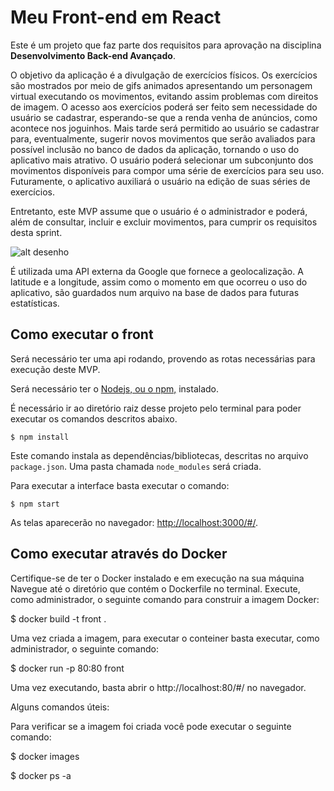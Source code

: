 # Meu Front-end em React

Este é um projeto que faz parte dos requisitos para  aprovação na disciplina **Desenvolvimento Back-end Avançado**. 

O objetivo da aplicação é a divulgação de exercícios físicos.
Os exercícios são mostrados por meio de gifs animados apresentando um personagem virtual executando os movimentos, evitando assim problemas com direitos de imagem.
O acesso aos exercícios poderá ser feito sem necessidade do usuário se cadastrar, esperando-se que a renda venha de anúncios, como acontece nos joguinhos.
Mais tarde será permitido ao usuário se cadastrar para, eventualmente, sugerir novos movimentos que serão avaliados para possível inclusão no banco de dados da aplicação, tornando o uso do aplicativo mais atrativo.
O usuário poderá selecionar um subconjunto dos movimentos disponíveis para compor uma série de exercícios para seu uso. Futuramente, o aplicativo auxiliará o usuário na edição de suas séries de exercícios. 

Entretanto, este MVP assume que o usuário é o administrador e poderá, além de consultar, incluir e excluir movimentos, para cumprir os requisitos desta sprint.

![alt desenho](src/assets/Gráfico.png)

É utilizada uma API externa da Google que fornece a geolocalização. A latitude e a longitude, assim como o momento em que ocorreu o uso do aplicativo, são guardados num arquivo na base de dados para futuras estatísticas.

## Como executar o front

Será necessário ter uma api rodando, provendo as rotas necessárias para execução deste MVP.

Será necessário ter o [Nodejs, ou o npm,](https://nodejs.org/en/download/) instalado. 

É necessário ir ao diretório raiz desse projeto pelo terminal para poder executar os comandos descritos abaixo.

```
$ npm install
```

Este comando instala as dependências/bibliotecas, descritas no arquivo `package.json`. Uma pasta chamada `node_modules` será criada.

Para executar a interface basta executar o comando: 

```
$ npm start
```

As telas aparecerão no navegador:
    [http://localhost:3000/#/](http://localhost:3000/#/).

## Como executar através do Docker

Certifique-se de ter o Docker instalado e em execução na sua máquina
Navegue até o diretório que contém o Dockerfile no terminal. Execute, como administrador, o seguinte comando para construir a imagem Docker:

$ docker build -t front .

Uma vez criada a imagem, para executar o conteiner basta executar, como administrador, o seguinte comando:

$ docker run -p 80:80 front

Uma vez executando, basta abrir o http://localhost:80/#/ no navegador.

Alguns comandos úteis:

Para verificar se a imagem foi criada você pode executar o seguinte comando:

$ docker images

$ docker ps -a
